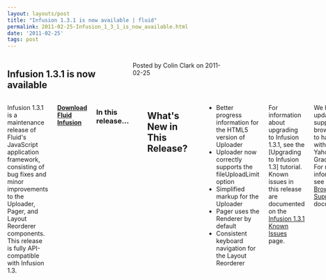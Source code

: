 ```yaml
---
layout: layouts/post
title: "Infusion 1.3.1 is now available | fluid"
permalink: 2011-02-25-Infusion_1_3_1_is_now_available.html
date: '2011-02-25'
tags: post
---
```

<section class="row">
   <div class="medium-6 columns">
      <h2 class="fluid-web-emphasized-text">Infusion 1.3.1 is now available</h2>
      <p class="fluid-web-news-post-meta">
         Posted by Colin Clark on 2011-02-25
      </p>
   </div>
   <div class="medium-6 columns">
      <p>Infusion 1.3.1 is a maintenance release of Fluid&#39;s JavaScript application framework, consisting of bug fixes and minor improvements to the Uploader, Pager, and Layout Reorderer components. This release is fully API-compatible with Infusion 1.3.</p>
      <p><strong> <a href="https://github.com/fluid-project/infusion">Download Fluid Infusion</a> </strong></p>
      <h3>In this release...</h3>
      <p>
      <h2>What&#39;s New in This Release?</h2>
      </p>
      <ul>
         <li>Better progress information for the HTML5 version of Uploader</li>
         <li>Uploader now correctly supports the fileUploadLimit option</li>
         <li>Simplified markup for the Uploader</li>
         <li>Pager uses the Renderer by default</li>
         <li>Consistent keyboard navigation for the Layout Reorderer</li>
      </ul>
      <p>For information about upgrading to Infusion 1.3.1, see the [Upgrading to Infusion 1.3] tutorial. Known issues in this release are documented on the <a href="http://issues.fluidproject.org/secure/IssueNavigator.jspa?mode=hide&requestId=10393">Infusion 1.3.1 Known Issues</a> page.</p>
      <p>We have updated our supported browser matrix to harmonize it with the latest Yahoo! A-Grade support. For more information, see our <a href="http://wiki.fluidproject.org/display/fluid/Browser+Support">Browser Support</a> documentation.</p>
      <h3>What is Fluid Infusion?</h3>
      <p>Fluid Infusion is an application framework for building usable and accessible user interfaces with JavaScript. Built on top of jQuery, Infusion takes a different approach to client-side development. At heart, Infusion is an open architecture designed to put you back in control of your application’s user experience. It includes a growing collection of UI components—reusable interactions that go deeper than most widgets. Created by a community of developers and interaction designers, Infusion components are built from the ground up with accessibility in mind. All of our designs can be used with assistive technologies, are fully controllable with the keyboard, and can be transformed to suit your users’ personal needs.</p>
      <p>Fluid Infusion includes a collection of our UI components, tutorials to help you get started, solid APIs to help you dive in, and the community to lend a hand.</p>
   </div>
</section>
